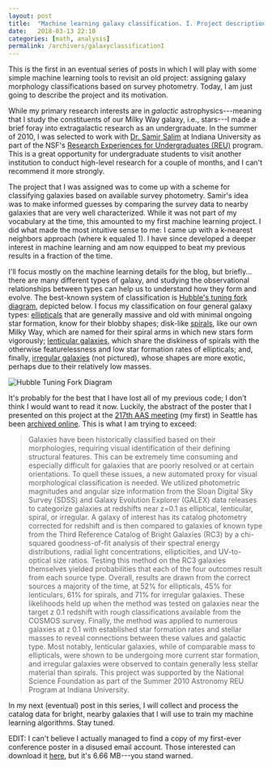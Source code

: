 ```yaml
---
layout: post
title:  "Machine learning galaxy classification. I. Project description"
date:   2018-03-13 22:10
categories: [math, analysis]
permalink: /archivers/galaxyclassificationI
---
```


This is the first in an eventual series of posts in which I will play with some simple machine learning tools to revisit an old project: assigning galaxy morphology classifications based on survey photometry.  Today, I am just going to describe the project and its motivation.

While my primary research interests are in *galactic* astrophysics---meaning that I study the constituents of our Milky Way galaxy, i.e., stars---I made a brief foray into extragalactic research as an undergraduate.  In the summer of 2010, I was selected to work with [Dr. Samir Salim](http://www.astro.indiana.edu/faculty/salim.shtml) at Indiana University as part of the NSF's [Research Experiences for Undergraduates (REU)](https://www.nsf.gov/crssprgm/reu/) program.  This is a great opportunity for undergraduate students to visit another institution to conduct high-level research for a couple of months, and I can't recommend it more strongly.

The project that I was assigned was to come up with a scheme for classifying galaxies based on available survey photometry.  Samir's idea was to make informed guesses by comparing the survey data to nearby galaxies that are very well characterized.  While it was not part of my vocabulary at the time, this amounted to my first machine learning project.  I did what made the most intuitive sense to me: I came up with a k-nearest neighbors approach (where k equaled 1).  I have since developed a deeper interest in machine learning and am now equipped to beat my previous results in a fraction of the time.

I'll focus mostly on the machine learning details for the blog, but briefly... there are many different types of galaxy, and studying the observational relationships between types can help us to understand how they form and evolve.  The best-known system of classification is [Hubble's tuning fork diagram](https://en.wikipedia.org/wiki/Hubble_sequence), depicted below.  I focus my classification on four general galaxy types: [ellipticals](https://en.wikipedia.org/wiki/Elliptical_galaxy) that are generally massive and old with minimal ongoing star formation, know for their blobby shapes; disk-like [spirals](https://en.wikipedia.org/wiki/Spiral_galaxy), like our own Milky Way, which are named for their spiral arms in which new stars form vigorously; [lenticular galaxies](https://en.wikipedia.org/wiki/Lenticular_galaxy), which share the diskiness of spirals with the otherwise featurelessness and low star formation rates of ellipticals; and, finally, [irregular galaxies](https://en.wikipedia.org/wiki/Irregular_galaxy) (not pictured), whose shapes are more exotic, perhaps due to their relatively low masses.

![Hubble Tuning Fork Diagram](https://upload.wikimedia.org/wikipedia/commons/2/21/HubbleTuningFork.jpg "By The original uploader was Cosmo0 at English Wikipedia (Original text: None given) (Transferred from en.wikipedia to Commons.) [Public domain], via Wikimedia Commons")

It's probably for the best that I have lost all of my previous code; I don't think I would want to read it now.  Luckily, the abstract of the poster that I presented on this project at the [217th AAS meeting](https://aas.org/meetings/aas-217th-meeting-seattle-wa) (my first) in Seattle has been [archived online](http://adsabs.harvard.edu/abs/2011AAS...21733533B).  This is what I am trying to exceed:

> Galaxies have been historically classified based on their morphologies, requiring visual identification of their defining structural features. This can be extremely time consuming and especially difficult for galaxies that are poorly resolved or at certain orientations. To quell these issues, a new automated proxy for visual morphological classification is needed. We utilized photometric magnitudes and angular size information from the Sloan Digital Sky Survey (SDSS) and Galaxy Evolution Explorer (GALEX) data releases to categorize galaxies at redshifts near z=0.1 as elliptical, lenticular, spiral, or irregular. A galaxy of interest has its catalog photometry corrected for redshift and is then compared to galaxies of known type from the Third Reference Catalog of Bright Galaxies (RC3) by a chi-squared goodness-of-fit analysis of their spectral energy distributions, radial light concentrations, ellipticities, and UV-to-optical size ratios. Testing this method on the RC3 galaxies themselves yielded probabilities that each of the four outcomes result from each source type. Overall, results are drawn from the correct sources a majority of the time, at 52% for ellipticals, 45% for lenticulars, 61% for spirals, and 71% for irregular galaxies. These likelihoods held up when the method was tested on galaxies near the target z 0.1 redshift with rough classifications available from the COSMOS survey. Finally, the method was applied to numerous galaxies at z 0.1 with established star formation rates and stellar masses to reveal connections between these values and galactic type. Most notably, lenticular galaxies, while of comparable mass to ellipticals, were shown to be undergoing more current star formation, and irregular galaxies were observed to contain generally less stellar material than spirals. This project was supported by the National Science Foundation as part of the Summer 2010 Astronomy REU Program at Indiana University.

In my next (eventual) post in this series, I will collect and process the catalog data for bright, nearby galaxies that I will use to train my machine learning algorithms.  Stay tuned.

EDIT: I can't believe I actually managed to find a copy of my first-ever conference poster in a disused email account.  Those interested can download it [here](http://keatonb.github.io/img/aasposter.pdf), but it's 6.66 MB---you stand warned.

